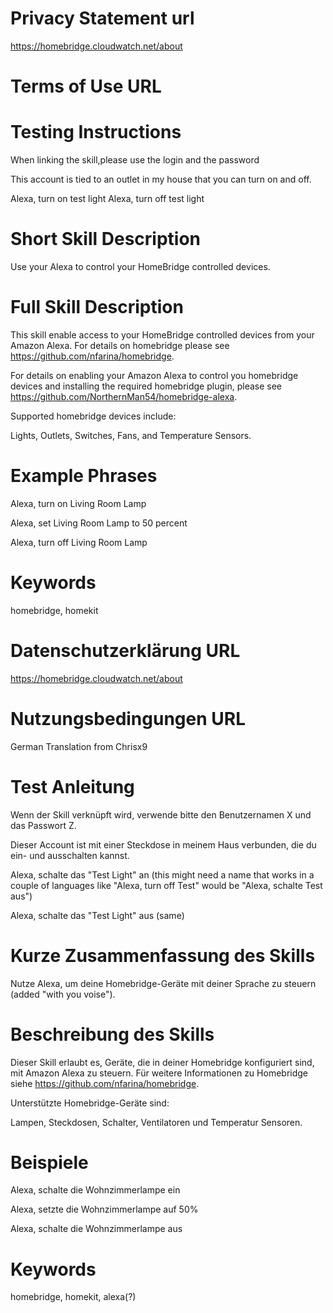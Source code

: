 # Privacy Statement url

https://homebridge.cloudwatch.net/about

# Terms of Use URL



# Testing Instructions

When linking the skill,please use the login and the password

This account is tied to an outlet in my house that you can turn on and off.

Alexa, turn on test light
Alexa, turn off test light

# Short Skill Description

Use your Alexa to control your HomeBridge controlled devices.

# Full Skill Description

This skill enable access to your HomeBridge controlled devices from your Amazon Alexa.  For details on homebridge please see https://github.com/nfarina/homebridge.

For details on enabling your Amazon Alexa to control you homebridge devices and installing the required homebridge plugin, please see https://github.com/NorthernMan54/homebridge-alexa.

Supported homebridge devices include:

Lights, Outlets, Switches, Fans, and Temperature Sensors.

# Example Phrases

Alexa, turn on Living Room Lamp

Alexa, set Living Room Lamp to 50 percent

Alexa, turn off Living Room Lamp

# Keywords

homebridge, homekit

# Datenschutzerklärung URL

https://homebridge.cloudwatch.net/about

# Nutzungsbedingungen URL

German Translation from Chrisx9

# Test Anleitung

Wenn der Skill verknüpft wird, verwende bitte den Benutzernamen X und das Passwort Z.

Dieser Account ist mit einer Steckdose in meinem Haus verbunden, die du ein- und ausschalten kannst.

Alexa, schalte das "Test Light" an (this might need a name that works in a couple of languages like "Alexa, turn off Test" would be "Alexa, schalte Test aus")

Alexa, schalte das "Test Light" aus (same)


# Kurze Zusammenfassung des Skills

Nutze Alexa, um deine Homebridge-Geräte mit deiner Sprache zu steuern (added "with you voise").

# Beschreibung des Skills

Dieser Skill erlaubt es, Geräte, die in deiner Homebridge konfiguriert sind, mit Amazon Alexa zu steuern. Für weitere Informationen zu Homebridge siehe https://github.com/nfarina/homebridge.

Unterstützte Homebridge-Geräte sind:

Lampen, Steckdosen, Schalter, Ventilatoren und Temperatur Sensoren.


# Beispiele

Alexa, schalte die Wohnzimmerlampe ein

Alexa, setzte die Wohnzimmerlampe auf 50%

Alexa, schalte die Wohnzimmerlampe aus

# Keywords

homebridge, homekit, alexa(?)
